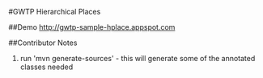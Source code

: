 #GWTP Hierarchical Places

##Demo
http://gwtp-sample-hplace.appspot.com

##Contributor Notes
1. run 'mvn generate-sources' - this will generate some of the annotated classes needed